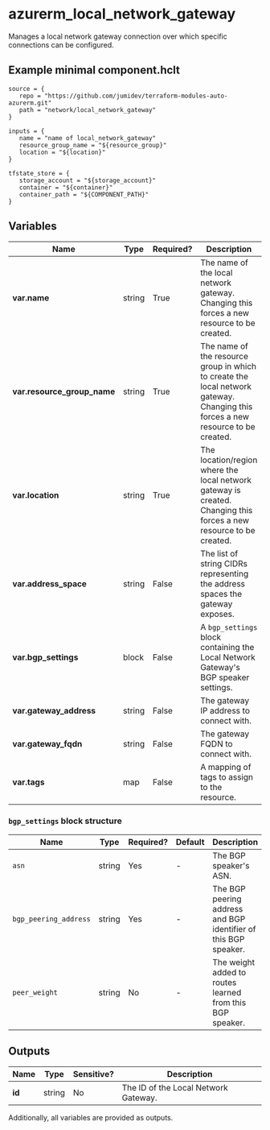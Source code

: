 # azurerm_local_network_gateway

Manages a local network gateway connection over which specific connections can be configured.

## Example minimal component.hclt

```hcl
source = {
   repo = "https://github.com/jumidev/terraform-modules-auto-azurerm.git" 
   path = "network/local_network_gateway" 
}

inputs = {
   name = "name of local_network_gateway" 
   resource_group_name = "${resource_group}" 
   location = "${location}" 
}

tfstate_store = {
   storage_account = "${storage_account}" 
   container = "${container}" 
   container_path = "${COMPONENT_PATH}" 
}

```

## Variables

| Name | Type | Required? |  Description |
| ---- | ---- | --------- |  ----------- |
| **var.name** | string | True | The name of the local network gateway. Changing this forces a new resource to be created. | 
| **var.resource_group_name** | string | True | The name of the resource group in which to create the local network gateway. Changing this forces a new resource to be created. | 
| **var.location** | string | True | The location/region where the local network gateway is created. Changing this forces a new resource to be created. | 
| **var.address_space** | string | False | The list of string CIDRs representing the address spaces the gateway exposes. | 
| **var.bgp_settings** | block | False | A `bgp_settings` block containing the Local Network Gateway's BGP speaker settings. | 
| **var.gateway_address** | string | False | The gateway IP address to connect with. | 
| **var.gateway_fqdn** | string | False | The gateway FQDN to connect with. | 
| **var.tags** | map | False | A mapping of tags to assign to the resource. | 

### `bgp_settings` block structure

| Name | Type | Required? | Default | Description |
| ---- | ---- | --------- | ------- | ----------- |
| `asn` | string | Yes | - | The BGP speaker's ASN. |
| `bgp_peering_address` | string | Yes | - | The BGP peering address and BGP identifier of this BGP speaker. |
| `peer_weight` | string | No | - | The weight added to routes learned from this BGP speaker. |



## Outputs

| Name | Type | Sensitive? | Description |
| ---- | ---- | --------- | --------- |
| **id** | string | No  | The ID of the Local Network Gateway. | 

Additionally, all variables are provided as outputs.
